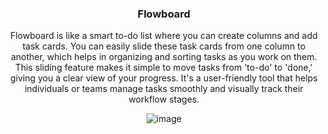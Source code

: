 <!-- PROJECT LOGO -->
<div align="center">
  <h3 align="center">Flowboard</h3>

  <p>Flowboard is like a smart to-do list where you can create columns and add task cards. You can easily slide these task cards from one column to another, which helps in organizing and sorting tasks as you work on them. This sliding feature makes it simple to move tasks from 'to-do' to 'done,' giving you a clear view of your progress. It's a user-friendly tool that helps individuals or teams manage tasks smoothly and visually track their workflow stages.</p>
  
![image](https://github.com/Stroller15/flowboard/assets/84174011/7282a421-9add-446c-ab02-bb1b9ce5673f)

 
</div>

